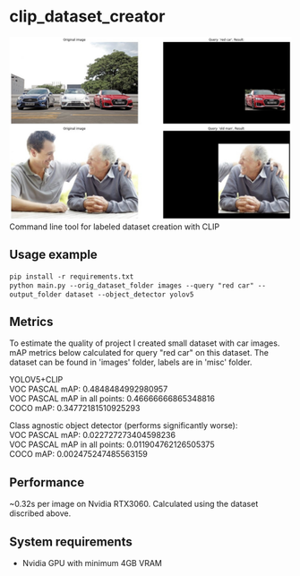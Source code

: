 # clip_dataset_creator
![Example image](misc/example_img.jpg)
Command line tool for labeled dataset creation with CLIP

## Usage example
```
pip install -r requirements.txt
python main.py --orig_dataset_folder images --query "red car" --output_folder dataset --object_detector yolov5
```
## Metrics
To estimate the quality of project I created small dataset with car images. mAP metrics below calculated for query "red car" on this dataset. The dataset can be found in 'images' folder, labels are in 'misc' folder.

YOLOV5+CLIP <br>
VOC PASCAL mAP: 0.4848484992980957 <br>
VOC PASCAL mAP in all points: 0.46666666865348816 <br>
COCO mAP: 0.34772181510925293 <br>

Class agnostic object detector (performs significantly worse): <br>
VOC PASCAL mAP: 0.022727273404598236 <br>
VOC PASCAL mAP in all points: 0.011904762126505375 <br>
COCO mAP: 0.002475247485563159

## Performance
~0.32s per image on Nvidia RTX3060. Calculated using the dataset discribed above.

## System requirements
* Nvidia GPU with minimum 4GB VRAM 